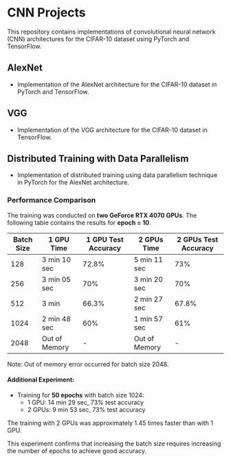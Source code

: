 # CNN Projects

This repository contains implementations of convolutional neural network (CNN) architectures for the CIFAR-10 dataset using PyTorch and TensorFlow.

## AlexNet
- Implementation of the AlexNet architecture for the CIFAR-10 dataset in PyTorch and TensorFlow.

## VGG
- Implementation of the VGG architecture for the CIFAR-10 dataset in TensorFlow.

## Distributed Training with Data Parallelism
- Implementation of distributed training using data parallelism technique in PyTorch for the AlexNet architecture.

### Performance Comparison

The training was conducted on **two GeForce RTX 4070 GPUs**. The following table contains the results for **epoch = 10**.


| Batch Size | 1 GPU Time              | 1 GPU Test Accuracy | 2 GPUs Time             | 2 GPUs Test Accuracy |
|------------|-------------------------|---------------------|--------------------------|----------------------|
| 128        | 3 min 10 sec            | 72.8%               | 5 min 11 sec             | 73%                  |
| 256        | 3 min 05 sec            | 70%                 | 3 min 20 sec             | 70%                  |
| 512        | 3 min                   | 66.3%               | 2 min 27 sec             | 67.8%                |
| 1024       | 2 min 48 sec            | 60%                 | 1 min 57 sec             | 61%                  |
| 2048       | Out of Memory           | -                   | Out of Memory            | -                    |

Note: Out of memory error occurred for batch size 2048.

#### Additional Experiment:
- Training for **50 epochs** with batch size 1024:
  - 1 GPU: 14 min 29 sec, 73% test accuracy
  - 2 GPUs: 9 min 53 sec, 73% test accuracy

The training with 2 GPUs was approximately 1.45 times faster than with 1 GPU.

This experiment confirms that increasing the batch size requires increasing the number of epochs to achieve good accuracy.
